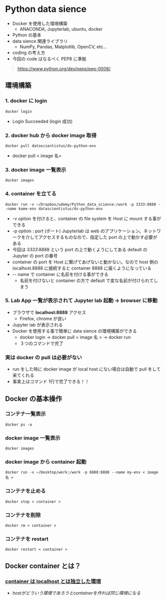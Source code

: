 # Python data sience
- Docker を使用した環境構築
  - ANACONDA, Jupyterlab, ubuntu, docker
- Python の基本
- data sience 関連ライブラリ
  - NumPy, Pandas, Matplotlib, OpenCV, etc...
- coding の考え方
- 今回の code はなるべく PEP8 に準拠
> https://www.python.org/dev/peps/pep-0008/
##  環境構築
### 1. docker に login
    docker login
- Login Succeeded  (login 成功)
### 2. docker hub から docker image 取得
    docker pull datascientistus/ds-python-env
- docker pull < image 名>
### 3. docker image 一覧表示
    docker images
### 4. container を立てる
    docker run -v ~/Dropbox/udemy/Python_data_science:/work -p 3333:8888 --name kame-env datascientistus/ds-python-env
- -v option を付けると、container の file system を Host に mount する事ができる
- -p option : port (ポート) Jupyterlab は web のアプリケーション。ネットワークを介してアクセスするものなので、指定した port の上で動かす必要がある
- 今回は *3333*:8888 という port の上で動くようにしてある default の Jupyter の port の番号
- container の port を Host に繋げてあげないと動かない。なので host 側の localhost.8888 に接続すると container 8888 に届くようになっている
-   -- name で container に名前を付ける事ができる
    -   名前を付けないと container の方で default で変な名前が付けられてしまう
### 5.  Lab App 一覧が表示されて Jupyter lab 起動 -> browser に移動
-  ブラウザで **localhost:8888** アクセス
   -  Firefox, chrome が良い
-  Jupyter lab が表示される
-  Docker を使用する事で簡単に data sience の環境構築ができる
   -  docker login -> docker pull < image 名 > -> docker run
   -  ３つのコマンドで完了
### 実は docker の pull は必要がない
  - run をした時に docker image が local host にない場合は自動で pull をして来てくれる
  - 事実上はコマンド 1行で完了できる！！
## Docker の基本操作
### コンテナ一覧表示
    docker ps -a
### docker image 一覧表示
    docker images
### docker image から container 起動
    docker run -v ~/Desktop/work:/work -p 8888:8888 --name my-env < image名 >
### コンテナを止める
    docker stop < container >
### コンテナを削除
    docker rm < container >
### コンテナを restart
    docker restart < container >
## Docker container とは？
### <u>container は localhost とは独立した環境</u>
- *hostがどういう環境であろうとcontainerを作れば同じ環境になる*
